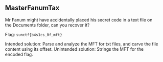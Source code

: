 ## MasterFanumTax
Mr Fanum might have accidentally placed his secret code in a text file on the Documents folder, can you recover it?

Flag: `sunctf{b4s1cs_0f_mft}`

Intended solution: Parse and analyze the MFT for txt files, and carve the file content using its offset.
Unintended solution: Strings the MFT for the encoded flag.
